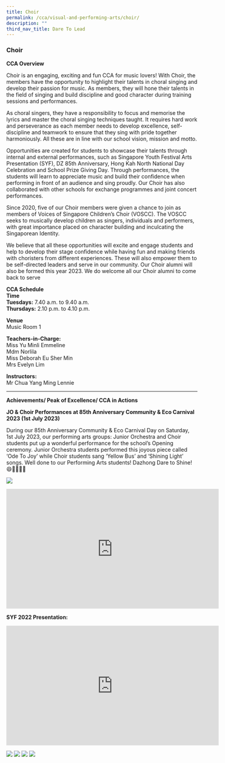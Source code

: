 ```yaml
---
title: Choir
permalink: /cca/visual-and-performing-arts/choir/
description: ""
third_nav_title: Dare To Lead
---
```

### Choir

**CCA Overview**

Choir is an engaging, exciting and fun CCA for music lovers! With Choir, the members have the opportunity to highlight their talents in choral singing and develop their passion for music.  As members, they will hone their talents in the field of singing and build discipline and good character during training sessions and performances.

As choral singers, they have a responsibility to focus and memorise the lyrics and master the choral singing techniques taught. It requires hard work and perseverance as each member needs to develop excellence, self-discipline and teamwork to ensure that they sing with pride together harmoniously.  All these are in line with our school vision, mission and motto.  

Opportunities are created for students to showcase their talents through internal and external performances, such as Singapore Youth Festival Arts Presentation (SYF), DZ 85th Anniversary, Hong Kah North National Day Celebration and School Prize Giving Day. Through performances, the students will learn to appreciate music and build their confidence when performing in front of an audience and sing proudly. Our Choir has also collaborated with other schools for exchange programmes and joint concert performances. 

Since 2020, five of our Choir members were given a chance to join as members of Voices of Singapore Children’s Choir (VOSCC). The VOSCC seeks to musically develop children as singers, individuals and performers, with great importance placed on character building and inculcating the Singaporean Identity. 

We believe that all these opportunities will excite and engage students and help to develop their stage confidence while having fun and making friends with choristers from different experiences. These will also empower them to be self-directed leaders and serve in our community. Our Choir alumni will also be formed this year 2023. We do welcome all our Choir alumni to come back to serve


**CCA Schedule**<br>
**Time**<br>
**Tuesdays:** 7.40 a.m. to 9.40 a.m.<br>
**Thursdays:** 2.10 p.m. to 4.10 p.m.

**Venue**<br>
Music Room 1


**Teachers-in-Charge:**<br>
Miss Yu Minli Emmeline<br>
Mdm Norlila<br>
Miss Deborah Eu Sher Min<br>
Mrs Evelyn Lim

**Instructors:**<br>
Mr Chua Yang Ming Lennie

________________________________________________

**Achievements/ Peak of Excellence/ CCA in Actions**

**JO &amp; Choir Performances at 85th Anniversary Community &amp; Eco Carnival 2023 (1st July 2023)**

During our 85th Anniversary Community &amp; Eco Carnival Day on Saturday, 1st July 2023, our performing arts groups: Junior Orchestra and Choir students put up a wonderful performance for the school’s Opening ceremony. Junior Orchestra students performed this joyous piece called ‘Ode To Joy’ while Choir students sang ‘Yellow Bus’ and ‘Shining Light’ songs. Well done to our Performing Arts students! Dazhong Dare to Shine! 😄🤩✨✨✨

![](/images/jo%20ecocarnival01.jpeg)

<iframe allowfullscreen="" allow="accelerometer; autoplay; clipboard-write; encrypted-media; gyroscope; picture-in-picture; web-share" frameborder="0" title="YouTube video player" src="https://www.youtube.com/embed/NhGDHVUOnSk" height="315" width="560"></iframe>

**SYF 2022 Presentation:**
<iframe width="560" height="315" src="https://www.youtube.com/embed/bTQNfxMRrGg" title="YouTube video player" frameborder="0" allow="accelerometer; autoplay; clipboard-write; encrypted-media; gyroscope; picture-in-picture; web-share" allowfullscreen=""></iframe>

![](/images/Choir01.jpg)
![](/images/Choir02.jpg)
![](/images/Choir03.jpg)
![](/images/Choir04.jpg)